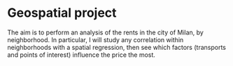 # Geospatial project
The aim is to perform an analysis of the rents in the city of Milan, by neighborhood. In particular, I will study any correlation within neighborhoods with a spatial regression, then see which factors (transports and points of interest) influence the price the most.
